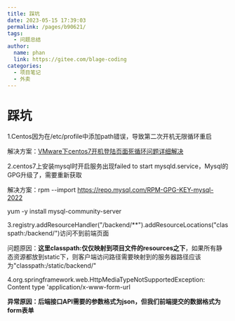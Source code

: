 ```yaml
---
title: 踩坑
date: 2023-05-15 17:39:03
permalink: /pages/b90621/
tags: 
  - 问题总结
author: 
  name: phan
  link: https://gitee.com/blage-coding
categories: 
  - 项目笔记
  - 外卖
---
```

# 踩坑

1.Centos因为在/etc/profile中添加path错误，导致第二次开机无限循环重启

解决方案：[VMware下centos7开机登陆页面死循环问题详细解决](https://blog.csdn.net/weixin_43790083/article/details/128021856?spm=1001.2101.3001.6650.3&utm_medium=distribute.pc_relevant.none-task-blog-2~default~CTRLIST~Rate-3-128021856-blog-107147662.pc_relevant_3mothn_strategy_and_data_recovery&depth_1-utm_source=distribute.pc_relevant.none-task-blog-2~default~CTRLIST~Rate-3-128021856-blog-107147662.pc_relevant_3mothn_strategy_and_data_recovery&utm_relevant_index=6)

2.centos7上安装mysql时开启服务出现failed to start mysqld.service，Mysql的GPG升级了，需要重新获取

解决方案：rpm --import https://repo.mysql.com/RPM-GPG-KEY-mysql-2022

yum -y install mysql-community-server

3.registry.addResourceHandler("/backend/**").addResourceLocations("classpath:/backend/")访问不到前端页面

问题原因：**这里classpath:仅仅映射到项目文件的resources之下**，如果所有静态资源都放到static下，则客户端访问路径需要映射到的服务器路径应该为"classpath:/static/backend/"

4.org.springframework.web.HttpMediaTypeNotSupportedException: Content type 'application/x-www-form-url

**异常原因：后端接口API需要的参数格式为json，但我们前端提交的数据格式为form表单**

